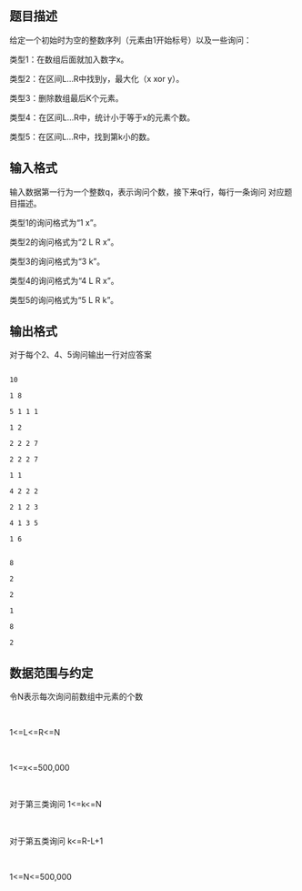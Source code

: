 ## 题目描述

<div>
 给定一个初始时为空的整数序列（元素由1开始标号）以及一些询问：
</div> 
<div>
 类型1：在数组后面就加入数字x。
</div> 
<div>
 类型2：在区间L…R中找到y，最大化（x xor y）。
</div> 
<div>
 类型3：删除数组最后K个元素。
</div> 
<div>
 类型4：在区间L…R中，统计小于等于x的元素个数。
</div> 
<div>
 类型5：在区间L…R中，找到第k小的数。
</div> 
<div></div> 
<div></div> 
<p></p>

## 输入格式

<div>
 输入数据第一行为一个整数q，表示询问个数，接下来q行，每行一条询问 对应题目描述。
</div> 
<div>
 类型1的询问格式为“1 x”。
</div> 
<div>
 类型2的询问格式为“2 L R x”。
</div> 
<div>
 类型3的询问格式为“3 k”。
</div> 
<div>
 类型4的询问格式为“4 L R x”。
</div> 
<div>
 类型5的询问格式为“5 L R k”。
</div> 
<div></div> 
<p></p> 
<p></p>

## 输出格式

<div>
 对于每个2、4、5询问输出一行对应答案
</div> 
<div></div> 
<p></p> 
<p></p>

```input1
10
1 8
5 1 1 1
1 2
2 2 2 7
2 2 2 7
1 1
4 2 2 2
2 1 2 3
4 1 3 5
1 6
```
```output1
8
2
2
1
8
2
```
## 数据范围与约定

<div>
 令N表示每次询问前数组中元素的个数
</div>
<br> 
<div>
 1<=L<=R<=N
</div>
<br> 
<div>
 1<=x<=500,000
</div>
<br> 
<div>
 对于第三类询问 1<=k<=N       
</div>
<br> 
<div>
 对于第五类询问 k<=R-L+1 
</div>
<br> 
<div>
 1<=N<=500,000
</div>

